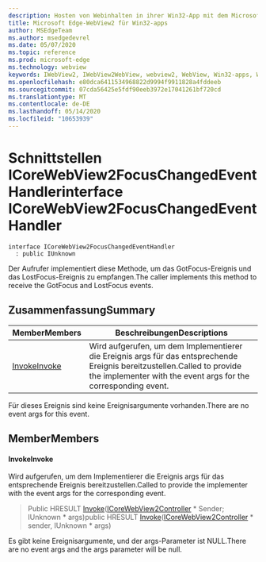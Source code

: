 ```yaml
---
description: Hosten von Webinhalten in ihrer Win32-App mit dem Microsoft Edge WebView2-Steuerelement
title: Microsoft Edge-WebView2 für Win32-apps
author: MSEdgeTeam
ms.author: msedgedevrel
ms.date: 05/07/2020
ms.topic: reference
ms.prod: microsoft-edge
ms.technology: webview
keywords: IWebView2, IWebView2WebView, webview2, WebView, Win32-apps, Win32, Edge, ICoreWebView2, ICoreWebView2Controller, Browser-Steuerelement, Edge-HTML
ms.openlocfilehash: e80dca6411534968822d9994f9911828a4fddeeb
ms.sourcegitcommit: 07cda56425e5fdf90eeb3972e17041261bf720cd
ms.translationtype: MT
ms.contentlocale: de-DE
ms.lasthandoff: 05/14/2020
ms.locfileid: "10653939"
---
```

# <span data-ttu-id="54951-104">Schnittstellen ICoreWebView2FocusChangedEventHandler</span><span class="sxs-lookup"><span data-stu-id="54951-104">interface ICoreWebView2FocusChangedEventHandler</span></span> 

```
interface ICoreWebView2FocusChangedEventHandler
  : public IUnknown
```

<span data-ttu-id="54951-105">Der Aufrufer implementiert diese Methode, um das GotFocus-Ereignis und das LostFocus-Ereignis zu empfangen.</span><span class="sxs-lookup"><span data-stu-id="54951-105">The caller implements this method to receive the GotFocus and LostFocus events.</span></span>

## <span data-ttu-id="54951-106">Zusammenfassung</span><span class="sxs-lookup"><span data-stu-id="54951-106">Summary</span></span>

 <span data-ttu-id="54951-107">Member</span><span class="sxs-lookup"><span data-stu-id="54951-107">Members</span></span>                        | <span data-ttu-id="54951-108">Beschreibungen</span><span class="sxs-lookup"><span data-stu-id="54951-108">Descriptions</span></span>
--------------------------------|---------------------------------------------
[<span data-ttu-id="54951-109">Invoke</span><span class="sxs-lookup"><span data-stu-id="54951-109">Invoke</span></span>](#invoke) | <span data-ttu-id="54951-110">Wird aufgerufen, um dem Implementierer die Ereignis args für das entsprechende Ereignis bereitzustellen.</span><span class="sxs-lookup"><span data-stu-id="54951-110">Called to provide the implementer with the event args for the corresponding event.</span></span>

<span data-ttu-id="54951-111">Für dieses Ereignis sind keine Ereignisargumente vorhanden.</span><span class="sxs-lookup"><span data-stu-id="54951-111">There are no event args for this event.</span></span>

## <span data-ttu-id="54951-112">Member</span><span class="sxs-lookup"><span data-stu-id="54951-112">Members</span></span>

#### <span data-ttu-id="54951-113">Invoke</span><span class="sxs-lookup"><span data-stu-id="54951-113">Invoke</span></span> 

<span data-ttu-id="54951-114">Wird aufgerufen, um dem Implementierer die Ereignis args für das entsprechende Ereignis bereitzustellen.</span><span class="sxs-lookup"><span data-stu-id="54951-114">Called to provide the implementer with the event args for the corresponding event.</span></span>

> <span data-ttu-id="54951-115">Public HRESULT [Invoke](#invoke)([ICoreWebView2Controller](icorewebview2controller.md) \* Sender; IUnknown \* args)</span><span class="sxs-lookup"><span data-stu-id="54951-115">public HRESULT [Invoke](#invoke)([ICoreWebView2Controller](icorewebview2controller.md) \* sender, IUnknown \* args)</span></span>

<span data-ttu-id="54951-116">Es gibt keine Ereignisargumente, und der args-Parameter ist NULL.</span><span class="sxs-lookup"><span data-stu-id="54951-116">There are no event args and the args parameter will be null.</span></span>


